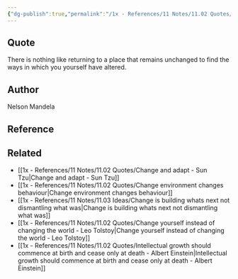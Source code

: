 ```yaml
---
{"dg-publish":true,"permalink":"/1x - References/11 Notes/11.02 Quotes/There is nothing like returning to a place that remains unchanged to find the ways in which you yourself have altered - Nelson Mandela/","title":"There is nothing like returning to a place that remains unchanged to find the ways in which you yourself have altered - Nelson Mandela","noteIcon":""}
---
```



## Quote
There is nothing like returning to a place that remains unchanged to find the ways in which you yourself have altered.

## Author
Nelson Mandela

## Reference


## Related
- [[1x - References/11 Notes/11.02 Quotes/Change and adapt - Sun Tzu\|Change and adapt - Sun Tzu]]
- [[1x - References/11 Notes/11.02 Quotes/Change environment changes behaviour\|Change environment changes behaviour]]
- [[1x - References/11 Notes/11.03 Ideas/Change is building whats next not dismantling what was\|Change is building whats next not dismantling what was]]
- [[1x - References/11 Notes/11.02 Quotes/Change yourself instead of changing the world - Leo Tolstoy\|Change yourself instead of changing the world - Leo Tolstoy]]
- [[1x - References/11 Notes/11.02 Quotes/Intellectual growth should commence at birth and cease only at death - Albert Einstein\|Intellectual growth should commence at birth and cease only at death - Albert Einstein]]